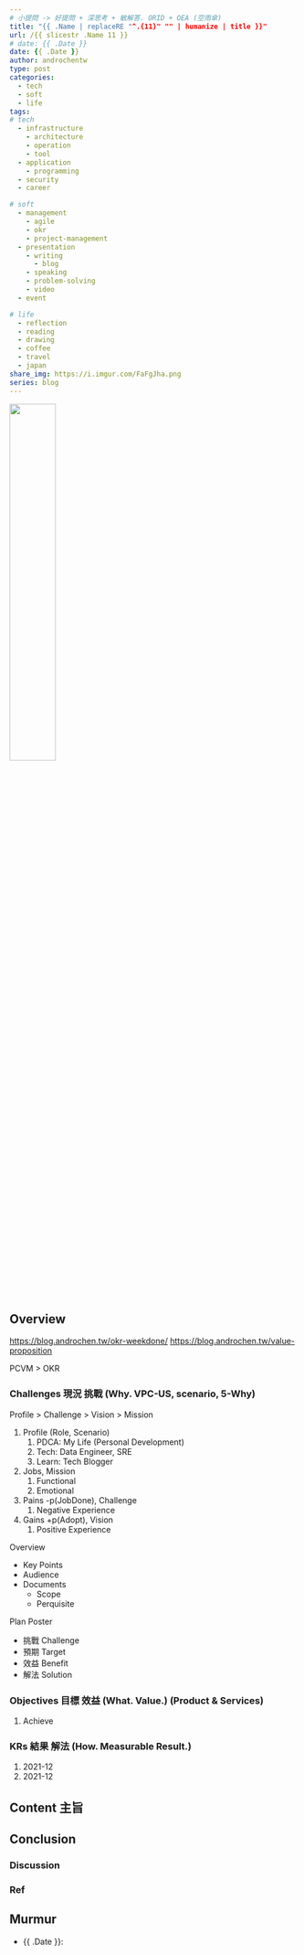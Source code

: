 ```yaml
---
# 小提問 -> 好提問 + 深思考 + 敏解答. ORID + OEA (空雨傘)
title: "{{ .Name | replaceRE "^.{11}" "" | humanize | title }}"
url: /{{ slicestr .Name 11 }}
# date: {{ .Date }}
date: {{ .Date }}
author: androchentw
type: post
categories:
  - tech
  - soft
  - life
tags: 
# tech
  - infrastructure
    - architecture
    - operation
    - tool
  - application
    - programming
  - security
  - career

# soft
  - management
    - agile
    - okr
    - project-management
  - presentation
    - writing
      - blog
    - speaking
    - problem-solving
    - video
  - event

# life
  - reflection
  - reading
  - drawing
  - coffee
  - travel
  - japan
share_img: https://i.imgur.com/FaFgJha.png
series: blog
---
```


<img style="width:40%;" src="https://i.imgur.com/FaFgJha.png">

## Overview

<https://blog.androchen.tw/okr-weekdone/>
<https://blog.androchen.tw/value-proposition>

PCVM > OKR

### Challenges 現況 挑戰 (Why. VPC-US, scenario, 5-Why)

Profile > Challenge > Vision > Mission

1. Profile (Role, Scenario)
   1. PDCA: My Life (Personal Development)
   2. Tech: Data Engineer, SRE
   3. Learn: Tech Blogger
2. Jobs, Mission
   1. Functional
   2. Emotional
3. Pains -p(JobDone), Challenge
   1. Negative Experience
4. Gains +p(Adopt), Vision
   1. Positive Experience

Overview

* Key Points
* Audience
* Documents
  * Scope
  * Perquisite

Plan Poster

* 挑戰 Challenge
* 預期 Target
* 效益 Benefit
* 解法 Solution

### Objectives 目標 效益 (What. Value.) (Product & Services)

1. Achieve

### KRs 結果 解法 (How. Measurable Result.)

1. 2021-12
2. 2021-12



## Content 主旨

## Conclusion

### Discussion

### Ref

## Murmur

* {{ .Date }}:
